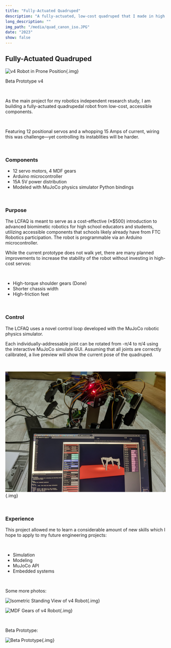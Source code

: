 ```yaml
---
title: "Fully-Actuated Quadruped"
description: "A fully-actuated, low-cost quadruped that I made in high school."
long_description: ""
img_path: "/media/quad_canon_iso.JPG"
date: "2023"
show: false
---
```


## Fully-Actuated Quadruped

![v4 Robot in Prone Position](media/quad_canon_prone.JPG){.img}

<span class="centerelement">Beta Prototype v4</span>

<br>

As the main project for my robotics independent research study, I am building a fully-actuated quadrupedal robot from low-cost, accessible components.

<br>

Featuring 12 positional servos and a whopping 15 Amps of current, wiring this was challenge—yet controlling its instablities will be harder.

<br>

<!-- ### <span class="link">[Beta Schematic](https://drive.google.com/file/d/1bmjf-VGk9M5Y_pPB418Mp6SK6TlWs96h/view?usp=sharing)</span>

### <span class="link">[Beta Schematic (local testlink)](media/quadruped_v1.pdf)</span> -->

### Components

* 12 servo motors, 4 MDF gears
* Arduino microcontroller
* 15A 5V power distribution
* Modeled with MuJoCo physics simulator Python bindings

<br>

### Purpose

The LCFAQ is meant to serve as a cost-effective (≈$500) introduction to advanced biomimetic robotics for high school educators and students, utilizing accessible components that schools likely already have from FTC Robotics participation. The robot is programmable via an Arduino microcontroller.

While the current prototype does not walk yet, there are many planned improvements to increase the stability of the robot without investing in high-cost servos:

<br>

* High-torque shoulder gears (Done)
* Shorter chassis width
* High-friction feet

<br>

### Control

The LCFAQ uses a novel control loop developed with the MuJoCo robotic physics simulator.

Each individually-addressable joint can be rotated from -π/4 to π/4 using the interactive MuJoCo simulate GUI. Assuming that all joints are correctly calibrated, a live preview will show the current pose of the quadruped.

<br>

![v1 Control](media/quadruped_v1_control.jpg){.img}

<br>

### Experience

This project allowed me to learn a considerable amount of new skills which I hope to apply to my future engineering projects:

<br>

* Simulation
* Modeling
* MuJoCo API
* Embedded systems

<br>

Some more photos:

![Isometric Standing View of v4 Robot](media/quad_canon_iso.JPG){.img}

![MDF Gears of v4 Robot](media/quad_canon_gear.JPG){.img}

<br>

Beta Prototype:

![Beta Prototype](media/quadruped_v4.jpg){.img}